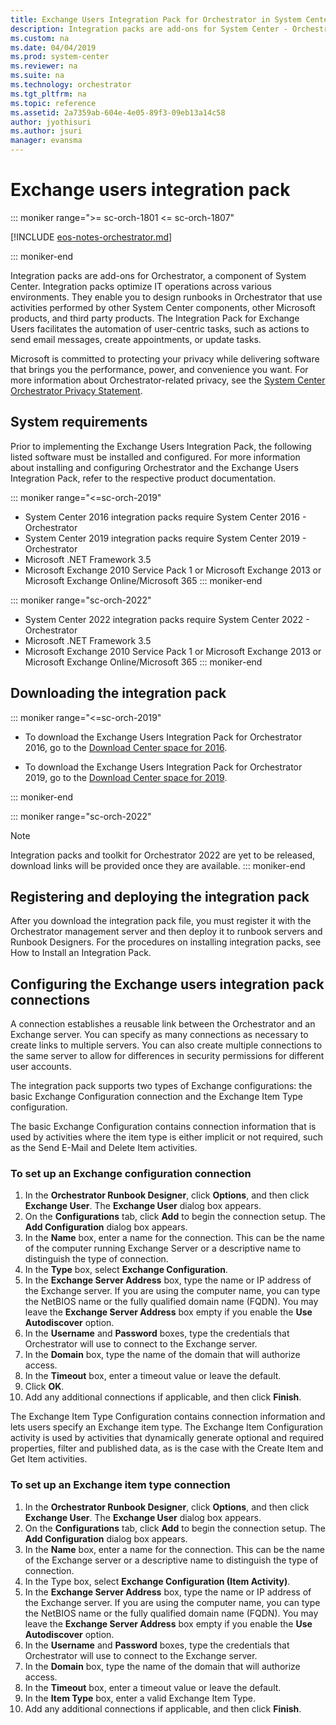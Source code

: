 ```yaml
---
title: Exchange Users Integration Pack for Orchestrator in System Center
description: Integration packs are add-ons for System Center - Orchestrator. Integration packs optimize IT operations across various environments.
ms.custom: na
ms.date: 04/04/2019
ms.prod: system-center
ms.reviewer: na
ms.suite: na
ms.technology: orchestrator
ms.tgt_pltfrm: na
ms.topic: reference
ms.assetid: 2a7359ab-604e-4e05-89f3-09eb13a14c58
author: jyothisuri
ms.author: jsuri
manager: evansma
---
```


# Exchange users integration pack

::: moniker range=">= sc-orch-1801 <= sc-orch-1807"

[!INCLUDE [eos-notes-orchestrator.md](../includes/eos-notes-orchestrator.md)]

::: moniker-end

Integration packs are add-ons for Orchestrator, a component of System Center. Integration packs optimize IT operations across various environments. They enable you to design runbooks in Orchestrator that use activities performed by other System Center components, other Microsoft products, and third party products. The Integration Pack for Exchange Users facilitates the automation of user-centric tasks, such as actions to send email messages, create appointments, or update tasks.

Microsoft is committed to protecting your privacy while delivering software that brings you the performance, power, and convenience you want. For more information about Orchestrator-related privacy, see the [System Center Orchestrator Privacy Statement](https://www.microsoft.com/privacystatement/EnterpriseDev/default.aspx).

## System requirements

Prior to implementing the Exchange Users Integration Pack, the following listed software must be installed and configured. For more information about installing and configuring Orchestrator and the Exchange Users Integration Pack, refer to the respective product documentation.

::: moniker range="<=sc-orch-2019"
-   System Center 2016 integration packs require System Center 2016 - Orchestrator
-   System Center 2019 integration packs require System Center 2019 - Orchestrator
-   Microsoft .NET Framework 3.5
-   Microsoft Exchange 2010 Service Pack 1 or Microsoft Exchange 2013 or Microsoft Exchange Online/Microsoft 365
::: moniker-end

::: moniker range="sc-orch-2022"
-   System Center 2022 integration packs require System Center 2022 - Orchestrator
-   Microsoft .NET Framework 3.5
-   Microsoft Exchange 2010 Service Pack 1 or Microsoft Exchange 2013 or Microsoft Exchange Online/Microsoft 365
::: moniker-end

## Downloading the integration pack

::: moniker range="<=sc-orch-2019"

- To download the Exchange Users Integration Pack for Orchestrator 2016, go to the [Download Center space for 2016](https://www.microsoft.com/download/details.aspx?id=54098).

- To download the Exchange Users Integration Pack for Orchestrator 2019, go to the [Download Center space for 2019](https://www.microsoft.com/download/details.aspx?id=58111&WT.mc_id=rss_alldownloads_all).

::: moniker-end

::: moniker range="sc-orch-2022"

>[!NOTE]
>Integration packs and toolkit for Orchestrator 2022 are yet to be released, download links will be provided once they are available. 
::: moniker-end

## Registering and deploying the integration pack

After you download the integration pack file, you must register it with the Orchestrator management server and then deploy it to runbook servers and Runbook Designers. For the procedures on installing integration packs, see How to Install an Integration Pack.

## Configuring the Exchange users integration pack connections

A connection establishes a reusable link between the Orchestrator and an Exchange server. You can specify as many connections as necessary to create links to multiple servers. You can also create multiple connections to the same server to allow for differences in security permissions for different user accounts.

The integration pack supports two types of Exchange configurations: the basic Exchange Configuration connection and the Exchange Item Type configuration.

The basic Exchange Configuration contains connection information that is used by activities where the item type is either implicit or not required, such as the Send E-Mail and Delete Item activities.

### To set up an Exchange configuration connection

1.  In the **Orchestrator Runbook Designer**, click **Options**, and then click **Exchange User**. The **Exchange User** dialog box appears.
2.  On the **Configurations** tab, click **Add** to begin the connection setup. The **Add Configuration** dialog box appears.
3.  In the **Name** box, enter a name for the connection. This can be the name of the computer running Exchange Server or a descriptive name to distinguish the type of connection.
4.  In the **Type** box, select **Exchange Configuration**.
5.  In the **Exchange Server Address** box, type the name or IP address of the Exchange server. If you are using the computer name, you can type the NetBIOS name or the fully qualified domain name (FQDN). You may leave the **Exchange Server Address** box empty if you enable the **Use Autodiscover** option.
6.  In the **Username** and **Password** boxes, type the credentials that Orchestrator will use to connect to the Exchange server.
7.  In the **Domain** box, type the name of the domain that will authorize access.
8.  In the **Timeout** box, enter a timeout value or leave the default.
9.  Click **OK**.
10.  Add any additional connections if applicable, and then click **Finish**.

The Exchange Item Type Configuration contains connection information and lets users specify an Exchange item type. The Exchange Item Configuration activity is used by activities that dynamically generate optional and required properties, filter and published data, as is the case with the Create Item and Get Item activities.

### To set up an Exchange item type connection

1.  In the **Orchestrator Runbook Designer**, click **Options**, and then click **Exchange User**. The **Exchange User** dialog box appears.
2.  On the **Configurations** tab, click **Add** to begin the connection setup. The **Add Configuration** dialog box appears.
3.  In the **Name** box, enter a name for the connection. This can be the name of the Exchange server or a descriptive name to distinguish the type of connection.
4.  In the Type box, select **Exchange Configuration (Item Activity)**.
5.  In the **Exchange Server Address** box, type the name or IP address of the Exchange server. If you are using the computer name, you can type the NetBIOS name or the fully qualified domain name (FQDN). You may leave the **Exchange Server Address** box empty if you enable the **Use Autodiscover** option.
6.  In the **Username** and **Password** boxes, type the credentials that Orchestrator will use to connect to the Exchange server.
7.  In the **Domain** box, type the name of the domain that will authorize access.
8.  In the **Timeout** box, enter a timeout value or leave the default.
9.  In the **Item Type** box, enter a valid Exchange Item Type.
10.  Add any additional connections if applicable, and then click **Finish**.
